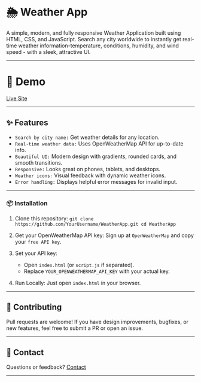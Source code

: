 # 🌦️ Weather App

A simple, modern, and fully responsive Weather Application built using HTML, CSS, and JavaScript. Search any city worldwide to instantly get real-time weather information-temperature, conditions, humidity, and wind speed - with a sleek, attractive UI.

---

# 🚀 Demo
[Live Site](https://chandrueswaran.github.io/WeatherApp/)

---

## ✨ Features
- `Search by city name:` Get weather details for any location.
- `Real-time weather data:` Uses OpenWeatherMap API for up-to-date info.
- `Beautiful UI:` Modern design with gradients, rounded cards, and smooth transitions.
- `Responsive:` Looks great on phones, tablets, and desktops.
- `Weather icons:` Visual feedback with dynamic weather icons.
- `Error handling:` Displays helpful error messages for invalid input.

---

### 📦 Installation

1. Clone this repository:
   `git clone https://github.com/YourUsername/WeatherApp.git
   cd WeatherApp`

2. Get your OpenWeatherMap API key:
   Sign up at `OpenWeatherMap` and copy your `free API key`.

3. Set your API key:
   - Open `index.html` (or `script.js` if separated).
   - Replace `YOUR_OPENWEATHERMAP_API_KEY` with your actual key.

4. Run Locally:
   Just open `index.html` in your browser.

---

## 🤝 Contributing
Pull requests are welcome! If you have design improvements, bugfixes, or new features, feel free to submit a PR or open an issue.

---

## 💬 Contact
Questions or feedback? [Contact](https://github.com/ChandruEswaran)

---
